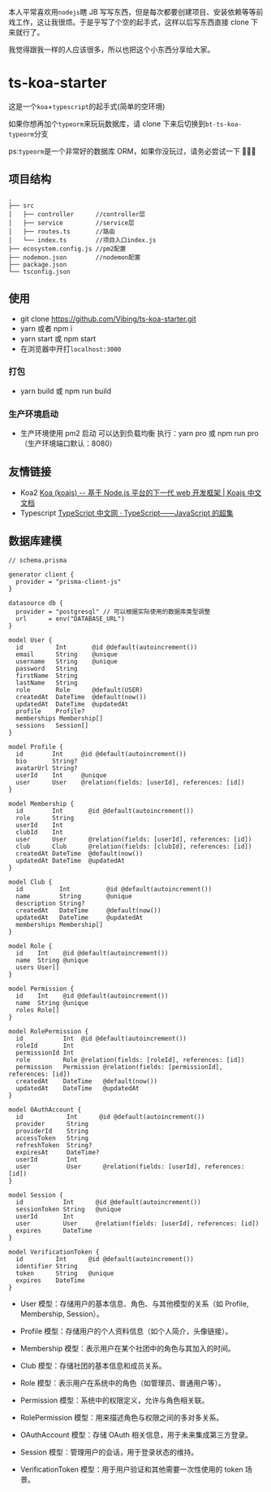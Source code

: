 本人平常喜欢用`nodejs`瞎 JB 写写东西，但是每次都要创建项目、安装依赖等等前戏工作，这让我很烦。于是乎写了个空的起手式，这样以后写东西直接 clone 下来就行了。

我觉得跟我一样的人应该很多，所以也把这个小东西分享给大家。

# ts-koa-starter

这是一个`koa`+`typescript`的起手式(简单的空环境)

如果你想再加个`typeorm`来玩玩数据库，请 clone 下来后切换到`bt-ts-koa-typeorm`分支

ps:`typeorm`是一个非常好的数据库 ORM，如果你没玩过，请务必尝试一下 💪💪💪

## 项目结构

```
.
├── src
│   ├── controller      //controller层
│   ├── service         //service层
│   ├── routes.ts       //路由
│   └── index.ts        //项目入口index.js
├── ecosystem.config.js //pm2配置
├── nodemon.json        //nodemon配置
├── package.json
└── tsconfig.json
```

## 使用

-   git clone https://github.com/Vibing/ts-koa-starter.git
-   yarn 或者 npm i
-   yarn start 或 npm start
-   在浏览器中开打`localhost:3000`

### 打包

-   yarn build 或 npm run build

### 生产环境启动

-   生产环境使用 pm2 启动 可以达到负载均衡 执行：yarn pro 或 npm run pro （生产环境端口默认：8080）

## 友情链接

-   Koa2 [Koa (koajs) -- 基于 Node.js 平台的下一代 web 开发框架 \| Koajs 中文文档](https://koa.bootcss.com/)
-   Typescript [TypeScript 中文网 · TypeScript——JavaScript 的超集](https://www.tslang.cn/)

## 数据库建模

```prisma
// schema.prisma

generator client {
  provider = "prisma-client-js"
}

datasource db {
  provider = "postgresql" // 可以根据实际使用的数据库类型调整
  url      = env("DATABASE_URL")
}

model User {
  id         Int       @id @default(autoincrement())
  email      String    @unique
  username   String    @unique
  password   String
  firstName  String
  lastName   String
  role       Role      @default(USER)
  createdAt  DateTime  @default(now())
  updatedAt  DateTime  @updatedAt
  profile    Profile?
  memberships Membership[]
  sessions   Session[]
}

model Profile {
  id        Int     @id @default(autoincrement())
  bio       String?
  avatarUrl String?
  userId    Int     @unique
  user      User    @relation(fields: [userId], references: [id])
}

model Membership {
  id        Int       @id @default(autoincrement())
  role      String
  userId    Int
  clubId    Int
  user      User      @relation(fields: [userId], references: [id])
  club      Club      @relation(fields: [clubId], references: [id])
  createdAt DateTime  @default(now())
  updatedAt DateTime  @updatedAt
}

model Club {
  id          Int          @id @default(autoincrement())
  name        String       @unique
  description String?
  createdAt   DateTime     @default(now())
  updatedAt   DateTime     @updatedAt
  memberships Membership[]
}

model Role {
  id    Int    @id @default(autoincrement())
  name  String @unique
  users User[]
}

model Permission {
  id    Int    @id @default(autoincrement())
  name  String @unique
  roles Role[]
}

model RolePermission {
  id           Int  @id @default(autoincrement())
  roleId       Int
  permissionId Int
  role         Role @relation(fields: [roleId], references: [id])
  permission   Permission @relation(fields: [permissionId], references: [id])
  createdAt    DateTime   @default(now())
  updatedAt    DateTime   @updatedAt
}

model OAuthAccount {
  id            Int      @id @default(autoincrement())
  provider      String
  providerId    String
  accessToken   String
  refreshToken  String?
  expiresAt     DateTime?
  userId        Int
  user          User      @relation(fields: [userId], references: [id])
}

model Session {
  id           Int      @id @default(autoincrement())
  sessionToken String   @unique
  userId       Int
  user         User     @relation(fields: [userId], references: [id])
  expires      DateTime
}

model VerificationToken {
  id         Int      @id @default(autoincrement())
  identifier String
  token      String   @unique
  expires    DateTime
}
```

-   User 模型：存储用户的基本信息、角色、与其他模型的关系（如 Profile, Membership, Session）。

-   Profile 模型：存储用户的个人资料信息（如个人简介，头像链接）。

-   Membership 模型：表示用户在某个社团中的角色与其加入的时间。

-   Club 模型：存储社团的基本信息和成员关系。

-   Role 模型：表示用户在系统中的角色（如管理员、普通用户等）。

-   Permission 模型：系统中的权限定义，允许与角色相关联。

-   RolePermission 模型：用来描述角色与权限之间的多对多关系。

-   OAuthAccount 模型：存储 OAuth 相关信息，用于未来集成第三方登录。

-   Session 模型：管理用户的会话，用于登录状态的维持。

-   VerificationToken 模型：用于用户验证和其他需要一次性使用的 token 场景。
